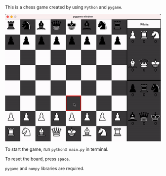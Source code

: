 This is a chess game created by using `Python` and `pygame`.

![Chess](https://github.com/FatihcDeniz/chess/blob/main/demo_pictures/chess.gif)

To start the game, run `python3 main.py` in terminal.

To reset the board, press `space`.

`pygame` and `numpy` libraries are required.
